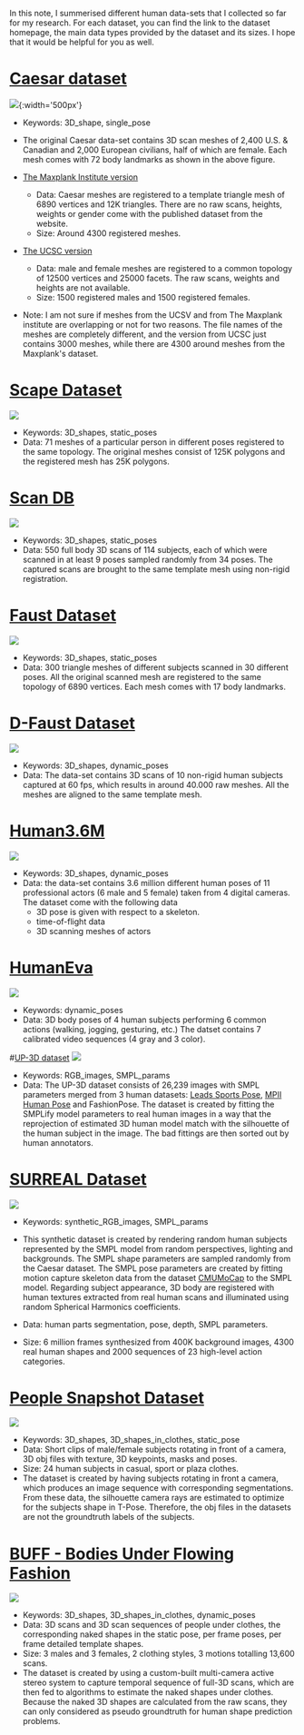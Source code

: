 In this note, I summerised different human data-sets that I collected so far for my research. For each dataset, you can find the link to the dataset homepage, the main data types provided by the dataset and its sizes. I hope that it would be helpful for you as well.

# [Caesar dataset](http://store.sae.org/caesar/)
![](/assets/images/3dhmds/caesar.png){:width='500px'}
- Keywords: 3D_shape, single_pose
-  The original Caesar data-set contains 3D scan meshes of 2,400 U.S. & Canadian and 2,000 European civilians, half of which are female. Each mesh comes with 72 body landmarks as shown in the above figure.

- [The Maxplank Institute version](http://humanshape.mpi-inf.mpg.de)
  - Data: Caesar meshes are registered to a template triangle mesh of 6890 vertices and 12K triangles. There are no raw scans, heights, weights or gender come with the published dataset from the website.
  - Size: Around 4300 registered meshes.

- [The UCSC version](https://graphics.soe.ucsc.edu/data/BodyModels/index.html)
  - Data: male and female meshes are registered to a common topology of 12500 vertices and 25000 facets. The raw scans, weights and heights are not available.
  - Size: 1500 registered males and 1500 registered females.

- Note: I am not sure if meshes from the UCSV and from The Maxplank institute are overlapping or not for two reasons. The file names of the meshes are completely different, and the version from UCSC just contains 3000 meshes, while there are 4300 around meshes from the Maxplank's dataset.

# [Scape Dataset](http://ai.stanford.edu/~drago/Projects/scape/scape.html)
![](/assets/images/3dhmds/scape.png)
- Keywords: 3D_shapes, static_poses
- Data: 71 meshes of a particular person in different poses registered to the same topology. The original meshes consist of 125K polygons and the registered mesh has 25K polygons.


# [Scan DB](http://gvvperfcapeva.mpi-inf.mpg.de/public/ScanDB/)
![](/assets/images/3dhmds/scandb.png)
- Keywords: 3D_shapes, static_poses
- Data: 550 full body 3D scans of 114 subjects, each of which were scanned in at least 9 poses sampled randomly from 34 poses. The captured scans are brought to the same template mesh using non-rigid registration.

# [Faust Dataset](http://faust.is.tue.mpg.de/overview)
![](/assets/images/3dhmds/faust.png)
- Keywords: 3D_shapes, static_poses
- Data: 300 triangle meshes of different subjects scanned in 30 different poses. All the original scanned mesh are registered to the same topology of 6890 vertices. Each mesh comes with 17 body landmarks.

# [D-Faust Dataset](http://dfaust.is.tue.mpg.de/)
![](/assets/images/3dhmds/dfaust.png)
- Keywords: 3D_shapes, dynamic_poses
- Data:  The data-set contains 3D scans of 10 non-rigid human subjects captured at 60 fps, which results in around 40.000 raw meshes. All the meshes are aligned to the same template mesh.

# [Human3.6M](http://vision.imar.ro/human3.6m/description.php)
![](/assets/images/3dhmds/human360m.png)
- Keywords: 3D_shapes, dynamic_poses
- Data: the data-set contains 3.6 million different human poses of 11 professional actors (6 male and 5 female) taken from 4 digital cameras. The dataset come with the following data
  - 3D pose is given with respect to a skeleton.
  - time-of-flight data
  - 3D scanning meshes of actors


# [HumanEva](http://humaneva.is.tue.mpg.de/)
![](/assets/images/3dhmds/humaneva.png)
- Keywords: dynamic_poses
- Data: 3D body poses of 4 human subjects performing 6 common actions (walking, jogging, gesturing, etc.) The datset contains 7 calibrated video sequences (4 gray and 3 color).

#[UP-3D dataset](http://files.is.tuebingen.mpg.de/classner/up/)
![](/assets/images/3dhmds/up.png)
- Keywords: RGB_images, SMPL_params
- Data:  The UP-3D dataset consists of 26,239 images with SMPL parameters merged from 3 human datasets: [ Leads Sports Pose](http://www.comp.leeds.ac.uk/mat4saj/lsp.html), [MPII Human Pose](http://human-pose.mpi-inf.mpg.de/) and FashionPose.
The dataset is created by fitting the SMPLify model parameters to real human images in a way that the reprojection of estimated 3D human model match with the silhouette of the human subject in the image. The bad fittings are then sorted out by human annotators.


# [SURREAL Dataset](https://www.di.ens.fr/willow/research/surreal/)
![](/assets/images/3dhmds/surreal.png)
- Keywords: synthetic_RGB_images, SMPL_params
- This synthetic dataset is created by rendering random human subjects represented by the SMPL model from random perspectives, lighting and backgrounds. The SMPL shape parameters are sampled randomly from the Caesar dataset. The SMPL pose parameters are created by fitting motion capture skeleton data from the dataset [CMUMoCap](http://mocap.cs.cmu.edu/) to the SMPL model. Regarding subject appearance, 3D body are registered with human textures extracted from real human scans and illuminated using random Spherical Harmonics coefficients.

- Data: human parts segmentation, pose, depth, SMPL parameters.

- Size: 6 million frames synthesized from 400K background images, 4300 real human shapes and 2000 sequences of 23 high-level action categories.

# [People Snapshot Dataset](https://graphics.tu-bs.de/people-snapshot)
![](/assets/images/3dhmds/snapshot.png)
- Keywords: 3D_shapes, 3D_shapes_in_clothes, static_pose
- Data: Short clips of male/female subjects rotating in front of a camera, 3D obj files with texture, 3D keypoints, masks and poses.
- Size: 24 human subjects in casual, sport or plaza clothes.
- The dataset is created by having subjects rotating in front a camera, which produces an image sequence with corresponding segmentations. From these data, the silhouette camera rays are estimated to optimize for the subjects shape in T-Pose. Therefore, the obj files in the datasets are not the groundtruth labels of the subjects.

# [BUFF - Bodies Under Flowing Fashion](http://buff.is.tue.mpg.de/)
![](/assets/images/3dhmds/buff.png)
- Keywords: 3D_shapes, 3D_shapes_in_clothes, dynamic_poses
- Data: 3D scans and 3D scan sequences of people under clothes, the corresponding naked shapes in the static pose, per frame poses, per frame detailed template shapes.
- Size: 3 males and 3 females, 2 clothing styles, 3 motions totalling 13,600 scans.
- The dataset is created by using a custom-built multi-camera active stereo system to capture temporal sequence of full-3D scans, which are then fed to algorithms to estimate the naked shapes under clothes. Because the naked 3D shapes are calculated from the raw scans, they can only considered as pseudo groundtruth for human shape prediction problems.
